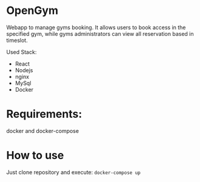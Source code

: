 # OpenGym
Webapp to manage gyms booking. It allows users to book access in the specified gym, while gyms administrators can view all reservation based in timeslot.

Used Stack:
- React
- Nodejs
- nginx
- MySql
- Docker

# Requirements:
docker and docker-compose

# How to use
Just clone repository and execute:
```docker-compose up```
